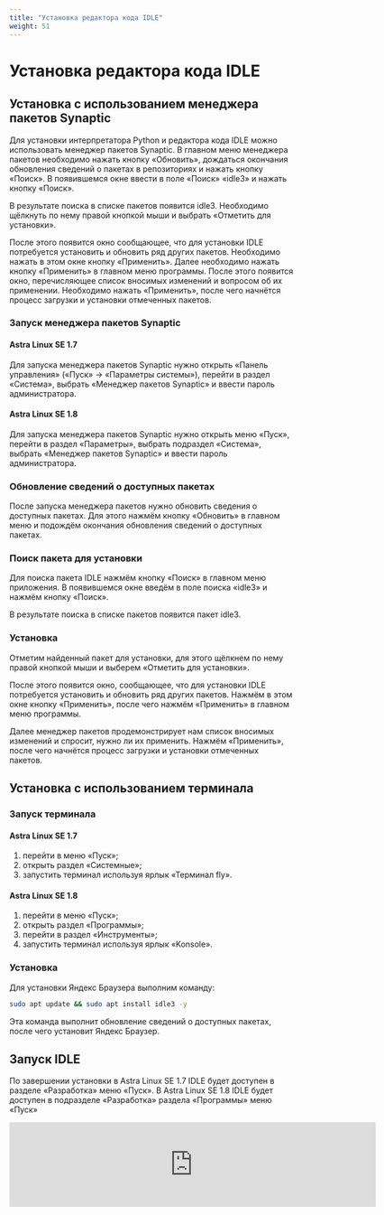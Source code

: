 ```yaml
---
title: "Установка редактора кода IDLE"
weight: 51
---
```


# Установка редактора кода IDLE

## Установка с использованием менеджера пакетов Synaptic

Для установки интерпретатора Python и редактора кода IDLE можно использовать менеджер пакетов Synaptic. В главном меню менеджера пакетов необходимо нажать кнопку «Обновить», дождаться окончания обновления сведений о пакетах в репозиториях и нажать кнопку «Поиск». В появившемся окне ввести в поле «Поиск» «idle3» и нажать кнопку «Поиск».

В результате поиска в списке пакетов появится idle3. Необходимо щёлкнуть по нему правой кнопкой мыши и выбрать «Отметить для установки».

После этого появится окно сообщающее, что для установки IDLE потребуется установить и обновить ряд других пакетов. Необходимо нажать в этом окне кнопку «Применить». Далее необходимо нажать кнопку «Применить» в главном меню программы. После этого появится окно, перечисляющее список вносимых изменений и вопросом об их применении. Необходимо нажать «Применить», после чего начнётся процесс загрузки и установки отмеченных пакетов.

### Запуск менеджера пакетов Synaptic

#### Astra Linux SE 1.7

Для запуска менеджера пакетов Synaptic нужно открыть «Панель управления» («Пуск» -> «Параметры системы»), перейти в раздел «Система», выбрать «Менеджер пакетов Synaptic» и ввести пароль администратора.

#### Astra Linux SE 1.8

Для запуска менеджера пакетов Synaptic нужно открыть меню «Пуск», перейти в раздел «Параметры», выбрать подраздел «Система», выбрать «Менеджер пакетов Synaptic» и ввести пароль администратора.

### Обновление сведений о доступных пакетах

После запуска менеджера пакетов нужно обновить сведения о доступных пакетах. Для этого нажмём кнопку «Обновить» в главном меню и подождём окончания обновления сведений о доступных пакетах.

### Поиск пакета для установки

Для поиска пакета IDLE нажмём кнопку «Поиск» в главном меню приложения. В появившемся окне введём в поле поиска «idle3» и нажмём кнопку «Поиск».

В результате поиска в списке пакетов появится пакет idle3.

### Установка

Отметим найденный пакет для установки, для этого щёлкнем по нему правой кнопкой мыши и выберем «Отметить для установки».

После этого появится окно, сообщающее, что для установки IDLE потребуется установить и обновить ряд других пакетов. Нажмём в этом окне кнопку «Применить», после чего нажмём «Применить» в главном меню программы.

Далее менеджер пакетов продемонстрирует нам список вносимых изменений и спросит, нужно ли их применить. Нажмём «Применить», после чего начнётся процесс загрузки и установки отмеченных пакетов.

## Установка с использованием терминала

### Запуск терминала

#### Astra Linux SE 1.7

1. перейти в меню «Пуск»;
2. открыть раздел «Системные»;
3. запустить терминал используя ярлык «Терминал fly».

#### Astra Linux SE 1.8

1. перейти в меню «Пуск»;
2. открыть раздел «Программы»;
3. перейти в раздел «Инструменты»;
4. запустить терминал используя ярлык «Konsole».

### Установка

Для установки Яндекс Браузера выполним команду:

```bash
sudo apt update && sudo apt install idle3 -y
```

Эта команда выполнит обновление сведений о доступных пакетах, после чего установит Яндекс Браузер.

## Запуск IDLE

По завершении установки в Astra Linux SE 1.7 IDLE будет доступен в разделе «Разработка» меню «Пуск». В Astra Linux SE 1.8 IDLE будет доступен в подразделе «Разработка» раздела «Программы» меню «Пуск»

<script src="https://forms.yandex.ru/_static/embed.js"></script><iframe src="https://forms.yandex.ru/u/6852aee990fa7b6724c56e39?iframe=1" frameborder="0" name="ya-form-6852aee990fa7b6724c56e39" width="650"></iframe>
